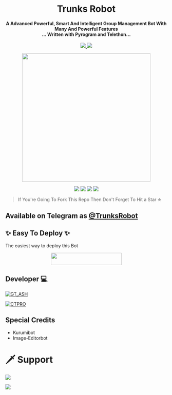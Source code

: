 <h1 align="center"><b>Trunks Robot</b></h1>

<h4 align="center">A Advanced Powerful, Smart And Intelligent Group Management Bot With Many And Powerful Features <br> ... Written with Pyrogram and Telethon...</h4>
<p align='center'>
  <a href="https://www.python.org/" alt="made-with-python"> <img src="https://img.shields.io/badge/Made%20with-Python-1f425f.svg?style=flat-square&logo=python&color=blue" /> </a>
  <a href="https://github.com/W2HGalaxy-OP/SuzieRoBot/graphs/commit-activity" alt="Maintenance"> <img src="https://img.shields.io/badge/Maintained%3F-yes-green.svg?style=flat-square" /> </a>
</p>

<p align="center"><a href="https://t.me/TrunksRobot"><img src="https://telegra.ph/file/5713b5e609cd586bd98f7.jpg" width="400"></a></p>

<p align="center">
    <a href="https://github.com/GT-ASH/TrunksRobotx"> <img src="https://img.shields.io/github/repo-size/Ctzfamily/VegetaRobot?color=red&logo=github&logoColor=green&style=for-the-badge" /></a>
    <a href="https://github.com/GT-ASH/TrunksRobotx/commits/prince"> <img src="https://img.shields.io/github/last-commit/Ctzfamily/VegetaRobot?color=brown&logo=github&logoColor=green&style=for-the-badge" /></a>
    <a href="https://github.com/GT-ASH/GT-ASH/issues"> <img src="https://img.shields.io/github/issues/Ctzfamily/VegetaRobot?color=blueviolet&logo=github&logoColor=green&style=for-the-badge" /></a>
    <a href="https://pypi.org/project/Telethon/"> <img src="https://img.shields.io/pypi/v/telethon?color=yellow&label=telethon&logo=python&logoColor=green&style=for-the-badge" /></a>
</p>

> If You're Going To Fork This Repo Then Don't Forget To Hit a Star ✯
## Available on Telegram as [@TrunksRobot](https://t.me/TrunksRobot)

## ✨ Easy To Deploy ✨
The easiest way to deploy this Bot

<p align="center"><a href="https://heroku.com/deploy?template=https://github.com/GT-ASH/TrunksRobot"> <img src="https://img.shields.io/badge/Deploy%20To%20Heroku-black?style=for-the-badge&logo=heroku" width="220" height="38.45"/></a></p>

## Developer 💻 
[![GT_ASH](https://img.shields.io/badge/GT_ASH-blue?style=for-the-badge&logo=appveyor)](https://t.me/GT_SPIDER)

[![CTPRO](https://img.shields.io/badge/CT_PRO-red?style=for-the-badge&logo=appveyor)](https://t.me/CTZFAMILY) 

## Special Credits

- Kurumibot
- Image-Editorbot


# 🗡️ Support
<a href="https://t.me/UnitedSupport"><img src="https://img.shields.io/badge/Support 🎉-Pegasus%20Support-yellow.svg?logo=telegram"></a>

<a href="https://t.me/PigasusUpdates"><img src="https://img.shields.io/badge/Updates 💥-Pegasus%20Updates-red.svg?logo=telegram"></a>
